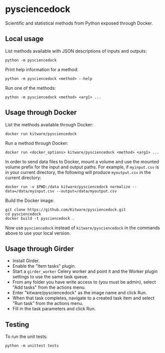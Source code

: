 # pysciencedock

Scientific and statistical methods from Python exposed through Docker.

## Local usage

List methods available with JSON descriptions of inputs and outputs:
```
python -m pysciencedock
```

Print help information for a method:
```
python -m pysciencedock <method> --help
```

Run one of the methods:
```
python -m pysciencedock <method> <arg1> ...
```

## Usage through Docker

List the methods available through Docker:
```
docker run kitware/pysciencedock
```

Run a method through Docker:
```
docker run <docker_options> kitware/pysciencedock <method> <arg1> ...
```

In order to send data files to Docker, mount a volume and use the mounted
volume prefix for the input and output paths. For example, if `myinput.csv`
is in your current directory, the following will produce `myoutput.csv` in
the current directory:
```
docker run -v $PWD:/data kitware/pysciencedock normalize --data=/data/myinput.csv --output=/data/myoutput.csv
```

Build the Docker image:
```
git clone https://github.com/Kitware/pysciencedock.git
cd pysciencedock
docker build -t pysciencedock .
```

Now use `pysciencedock` instead of `kitware/pysciencedock` in the commands
above to use your local version.

## Usage through Girder

* Install Girder.
* Enable the "Item tasks" plugin.
* Start a `girder_worker` Celery worker and point it and the Worker plugin settings to use the same task queue.
* From any folder you have write access to (you must be admin), select
  "Add tasks" from the actions menu.
* Enter "kitware/pysciencedock" as the image name and click Run.
* When that task completes, navigate to a created task item and select
  "Run task" from the actions menu.
* Fill in the task parameters and click Run.

## Testing

To run the unit tests:

```
python -m unittest tests
```
